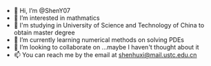 - 👋 Hi, I’m @ShenY07
- 👀 I’m interested in mathmatics
- 📕 I'm studying in University of Science and Technology of China to obtain master degree
- 🌱 I’m currently learning numerical methods on solving PDEs
- 💞️ I’m looking to collaborate on ...maybe I haven't thought about it
- 📫 You can reach me by the email at shenhuxi@mail.ustc.edu.cn

<!---
ShenY07/ShenY07 is a ✨ special ✨ repository because its `README.md` (this file) appears on your GitHub profile.
You can click the Preview link to take a look at your changes.
--->
